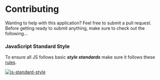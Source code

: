 # Contributing
Wanting to help with this application? Feel free to submit a pull request. Before getting ready to submit anything, make sure to check out the following...

### JavaScript Standard Style
To ensure all JS follows basic ***style standards*** make sure it follows these [rules](http://standardjs.com/#rules).

[![js-standard-style](https://cdn.rawgit.com/feross/standard/master/badge.svg)](https://github.com/feross/standard)